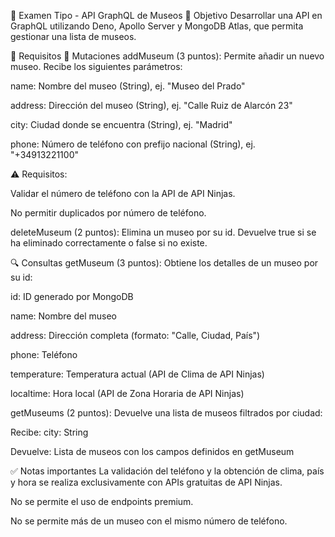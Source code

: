 🧪 Examen Tipo - API GraphQL de Museos
🎯 Objetivo
Desarrollar una API en GraphQL utilizando Deno, Apollo Server y MongoDB Atlas, que permita gestionar una lista de museos.

📌 Requisitos
🔧 Mutaciones
addMuseum (3 puntos):
Permite añadir un nuevo museo. Recibe los siguientes parámetros:

name: Nombre del museo (String), ej. "Museo del Prado"

address: Dirección del museo (String), ej. "Calle Ruiz de Alarcón 23"

city: Ciudad donde se encuentra (String), ej. "Madrid"

phone: Número de teléfono con prefijo nacional (String), ej. "+34913221100"

⚠️ Requisitos:

Validar el número de teléfono con la API de API Ninjas.

No permitir duplicados por número de teléfono.

deleteMuseum (2 puntos):
Elimina un museo por su id.
Devuelve true si se ha eliminado correctamente o false si no existe.

🔍 Consultas
getMuseum (3 puntos):
Obtiene los detalles de un museo por su id:

id: ID generado por MongoDB

name: Nombre del museo

address: Dirección completa (formato: "Calle, Ciudad, País")

phone: Teléfono

temperature: Temperatura actual (API de Clima de API Ninjas)

localtime: Hora local (API de Zona Horaria de API Ninjas)

getMuseums (2 puntos):
Devuelve una lista de museos filtrados por ciudad:

Recibe: city: String

Devuelve: Lista de museos con los campos definidos en getMuseum

✅ Notas importantes
La validación del teléfono y la obtención de clima, país y hora se realiza exclusivamente con APIs gratuitas de API Ninjas.

No se permite el uso de endpoints premium.

No se permite más de un museo con el mismo número de teléfono.
